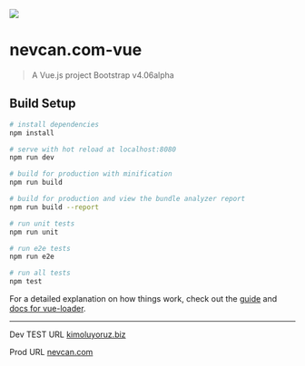 
[![](https://img.shields.io/github/commit-activity/y/:nevcanuludas/:nevcan.com.svg)](https://github.com/nevcanuludas/nevcan.com/commits/master)

# nevcan.com-vue

> A Vue.js project
> Bootstrap v4.06alpha

## Build Setup

``` bash
# install dependencies
npm install

# serve with hot reload at localhost:8080
npm run dev

# build for production with minification
npm run build

# build for production and view the bundle analyzer report
npm run build --report

# run unit tests
npm run unit

# run e2e tests
npm run e2e

# run all tests
npm test
```

For a detailed explanation on how things work, check out the [guide](http://vuejs-templates.github.io/webpack/) and [docs for vue-loader](http://vuejs.github.io/vue-loader).

-----------

Dev TEST URL [kimoluyoruz.biz](http://kimoluyoruz.biz)

Prod URL [nevcan.com](http://nevcan.com)
